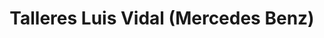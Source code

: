 ---
title: "Talleres Luis Vidal (Mercedes Benz)"
url: /alfaro/talleres-luis-vidal-mercedes-benz/
shop: general
---